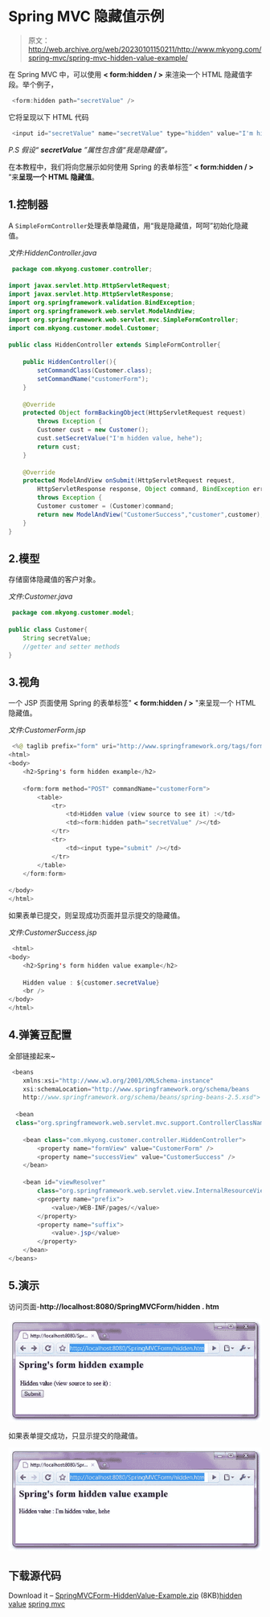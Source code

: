 # Spring MVC 隐藏值示例

> 原文：<http://web.archive.org/web/20230101150211/http://www.mkyong.com/spring-mvc/spring-mvc-hidden-value-example/>

在 Spring MVC 中，可以使用 **< form:hidden / >** 来渲染一个 HTML 隐藏值字段。举个例子，

```java
 <form:hidden path="secretValue" /> 
```

它将呈现以下 HTML 代码

```java
 <input id="secretValue" name="secretValue" type="hidden" value="I'm hidden value"/> 
```

*P.S 假设“ **secretValue** ”属性包含值“我是隐藏值”。*

在本教程中，我们将向您展示如何使用 Spring 的表单标签“ **< form:hidden / >** ”来**呈现一个 HTML 隐藏值**。

## 1.控制器

A `SimpleFormController`处理表单隐藏值，用“我是隐藏值，呵呵”初始化隐藏值。

*文件:HiddenController.java*

```java
 package com.mkyong.customer.controller;

import javax.servlet.http.HttpServletRequest;
import javax.servlet.http.HttpServletResponse;
import org.springframework.validation.BindException;
import org.springframework.web.servlet.ModelAndView;
import org.springframework.web.servlet.mvc.SimpleFormController;
import com.mkyong.customer.model.Customer;

public class HiddenController extends SimpleFormController{

	public HiddenController(){
		setCommandClass(Customer.class);
		setCommandName("customerForm");
	}

	@Override
	protected Object formBackingObject(HttpServletRequest request)
		throws Exception {
		Customer cust = new Customer();
		cust.setSecretValue("I'm hidden value, hehe");
		return cust;
	}

	@Override
	protected ModelAndView onSubmit(HttpServletRequest request,
		HttpServletResponse response, Object command, BindException errors)
		throws Exception {
		Customer customer = (Customer)command;
		return new ModelAndView("CustomerSuccess","customer",customer);
	}
} 
```

 ## 2.模型

存储窗体隐藏值的客户对象。

*文件:Customer.java*

```java
 package com.mkyong.customer.model;

public class Customer{
	String secretValue;
	//getter and setter methods
} 
```

 ## 3.视角

一个 JSP 页面使用 Spring 的表单标签" **< form:hidden / >** "来呈现一个 HTML 隐藏值。

*文件:CustomerForm.jsp*

```java
 <%@ taglib prefix="form" uri="http://www.springframework.org/tags/form"%>
<html>
<body>
	<h2>Spring's form hidden example</h2>

	<form:form method="POST" commandName="customerForm">
		<table>
			<tr>
				<td>Hidden value (view source to see it) :</td>
				<td><form:hidden path="secretValue" /></td>
			</tr>
			<tr>
				<td><input type="submit" /></td>
			</tr>
		</table>
	</form:form>

</body>
</html> 
```

如果表单已提交，则呈现成功页面并显示提交的隐藏值。

*文件:CustomerSuccess.jsp*

```java
 <html>
<body>
	<h2>Spring's form hidden value example</h2>

	Hidden value : ${customer.secretValue}
	<br />
</body>
</html> 
```

## 4.弹簧豆配置

全部链接起来~

```java
 <beans 
	xmlns:xsi="http://www.w3.org/2001/XMLSchema-instance"
	xsi:schemaLocation="http://www.springframework.org/schema/beans 
	http://www.springframework.org/schema/beans/spring-beans-2.5.xsd">

  <bean
  class="org.springframework.web.servlet.mvc.support.ControllerClassNameHandlerMapping" />

	<bean class="com.mkyong.customer.controller.HiddenController">
		<property name="formView" value="CustomerForm" />
		<property name="successView" value="CustomerSuccess" />
	</bean>

	<bean id="viewResolver"
		class="org.springframework.web.servlet.view.InternalResourceViewResolver">
		<property name="prefix">
			<value>/WEB-INF/pages/</value>
		</property>
		<property name="suffix">
			<value>.jsp</value>
		</property>
	</bean>
</beans> 
```

## 5.演示

访问页面-**http://localhost:8080/SpringMVCForm/hidden . htm**

![SpringMVC-Hidden-Example-1](img/90621966c1e16e36861d50cd64eb6579.png "SpringMVC-Hidden-Example-1")

如果表单提交成功，只显示提交的隐藏值。

![SpringMVC-Hidden-Example-2](img/bf088b090a9a79d80f5d0491dce16592.png "SpringMVC-Hidden-Example-2")

## 下载源代码

Download it – [SpringMVCForm-HiddenValue-Example.zip](http://web.archive.org/web/20190306164448/http://www.mkyong.com/wp-content/uploads/2010/08/SpringMVCForm-HiddenValue-Example.zip) (8KB)[hidden value](http://web.archive.org/web/20190306164448/http://www.mkyong.com/tag/hidden-value/) [spring mvc](http://web.archive.org/web/20190306164448/http://www.mkyong.com/tag/spring-mvc/)







